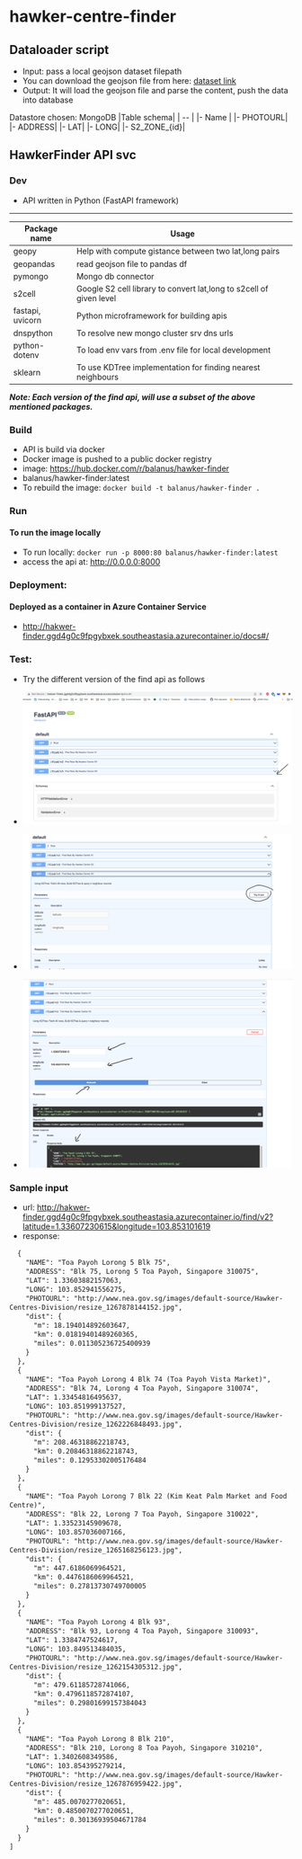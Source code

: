 # hawker-centre-finder

## Dataloader script
- Input: pass a local geojson dataset filepath
- You can download the geojson file from here: [dataset link](https://data.gov.sg/dataset/hawker-centres?resource_id=8a6c2f75-5511-4e03-b8f2-23ce67d30b28)
- Output: It will load the geojson file and parse the content, push the data into database

Datastore chosen: MongoDB
|Table schema|
| -- |
|- Name |
|- PHOTOURL|
|- ADDRESS|
|- LAT|
|- LONG|
|- S2_ZONE_{id}|


## HawkerFinder API svc

### Dev
- API written in Python (FastAPI framework)
----
Package name | Usage 
 --- | ---
geopy | Help with compute gistance between two lat,long pairs
geopandas | read geojson file to pandas df
pymongo | Mongo db connector
s2cell | Google S2 cell library to convert lat,long to s2cell of given level
fastapi, uvicorn | Python microframework for building apis
dnspython | To resolve new mongo cluster srv dns urls
python-dotenv | To load env vars from .env file for local development
sklearn | To use KDTree implementation for finding nearest neighbours

***Note: Each version of the find api, will use a subset of the above mentioned packages.***


### Build
- API is build via docker
- Docker image is pushed to a public docker registry
- image: https://hub.docker.com/r/balanus/hawker-finder
- balanus/hawker-finder:latest
- To rebuild the image: `docker build -t balanus/hawker-finder .`

### Run
#### To run the image locally
- To run locally: `docker run -p 8000:80 balanus/hawker-finder:latest`
- access the api at: http://0.0.0.0:8000


### Deployment:
#### Deployed as a container in Azure Container Service
- http://hakwer-finder.ggd4g0c9fpgybxek.southeastasia.azurecontainer.io/docs#/

### Test:
- Try the different version of the find api as follows

-  ![img/step1.png](img/step1.png)
-  ![img/step2.png](img/step2.png)
-  ![img/step3.png](img/step3.png)

### Sample input
- url: http://hakwer-finder.ggd4g0c9fpgybxek.southeastasia.azurecontainer.io/find/v2?latitude=1.33607230615&longitude=103.853101619
- response: 
```[
  {
    "NAME": "Toa Payoh Lorong 5 Blk 75",
    "ADDRESS": "Blk 75, Lorong 5 Toa Payoh, Singapore 310075",
    "LAT": 1.33603882157063,
    "LONG": 103.852941556275,
    "PHOTOURL": "http://www.nea.gov.sg/images/default-source/Hawker-Centres-Division/resize_1267878144152.jpg",
    "dist": {
      "m": 18.194014892603647,
      "km": 0.01819401489260365,
      "miles": 0.011305236725400939
    }
  },
  {
    "NAME": "Toa Payoh Lorong 4 Blk 74 (Toa Payoh Vista Market)",
    "ADDRESS": "Blk 74, Lorong 4 Toa Payoh, Singapore 310074",
    "LAT": 1.33454816495637,
    "LONG": 103.851999137527,
    "PHOTOURL": "http://www.nea.gov.sg/images/default-source/Hawker-Centres-Division/resize_1262226848493.jpg",
    "dist": {
      "m": 208.46318862218743,
      "km": 0.20846318862218743,
      "miles": 0.12953302005176484
    }
  },
  {
    "NAME": "Toa Payoh Lorong 7 Blk 22 (Kim Keat Palm Market and Food Centre)",
    "ADDRESS": "Blk 22, Lorong 7 Toa Payoh, Singapore 310022",
    "LAT": 1.33523145909678,
    "LONG": 103.857036007166,
    "PHOTOURL": "http://www.nea.gov.sg/images/default-source/Hawker-Centres-Division/resize_1265168256123.jpg",
    "dist": {
      "m": 447.6186069964521,
      "km": 0.4476186069964521,
      "miles": 0.27813730749700005
    }
  },
  {
    "NAME": "Toa Payoh Lorong 4 Blk 93",
    "ADDRESS": "Blk 93, Lorong 4 Toa Payoh, Singapore 310093",
    "LAT": 1.3384747524617,
    "LONG": 103.849513484035,
    "PHOTOURL": "http://www.nea.gov.sg/images/default-source/Hawker-Centres-Division/resize_1262154305312.jpg",
    "dist": {
      "m": 479.61185728741066,
      "km": 0.4796118572874107,
      "miles": 0.29801699157384043
    }
  },
  {
    "NAME": "Toa Payoh Lorong 8 Blk 210",
    "ADDRESS": "Blk 210, Lorong 8 Toa Payoh, Singapore 310210",
    "LAT": 1.3402608349586,
    "LONG": 103.854395279214,
    "PHOTOURL": "http://www.nea.gov.sg/images/default-source/Hawker-Centres-Division/resize_1267876959422.jpg",
    "dist": {
      "m": 485.0070277020651,
      "km": 0.4850070277020651,
      "miles": 0.30136939504671784
    }
  }
]
```